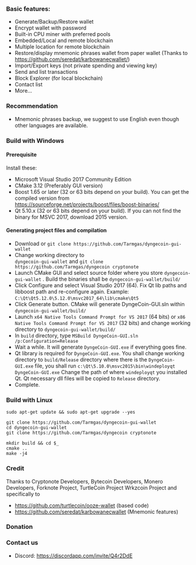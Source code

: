 ### Basic features:
* Generate/Backup/Restore wallet
* Encrypt wallet with password
* Built-in CPU miner with preferred pools
* Embedded/Local and remote blockchain
* Multiple location for remote blockchain
* Restore/display mnemonic phrases wallet from paper wallet (Thanks to https://github.com/seredat/karbowanecwallet/)
* Import/Export keys (not private spending and viewing key)
* Send and list transactions
* Block Explorer (for local blockchain)
* Contact list
* More...

### Recommendation
* Mnemonic phrases backup, we suggest to use English even though other languages are available.

### Build with Windows
#### Prerequisite
Install these:
* Microsoft Visual Studio 2017 Community Edition
* CMake 3.12 (Preferably GUI version)
* Boost 1.65  or later (32 or 63 bits depend on your build). You can get the compiled version from https://sourceforge.net/projects/boost/files/boost-binaries/
* Qt 5.10.x (32 or 63 bits depend on your build). If you can not find the binary for MSVC 2017, download 2015 version.
#### Generating project files and compilation
* Download or 
`git clone https://github.com/Tarmgas/dyngecoin-gui-wallet`
* Change working directory to  
`dyngecoin-gui-wallet`
 and 
`git clone https://github.com/Tarmgas/dyngecoin cryptonote`
* Launch CMake GUI and select source folder where you store 
`dyngecoin-gui-wallet`
. Build the binaries shall be 
`dyngecoin-gui-wallet/build/`
* Click Configure and select Visual Studio 2017 (64). Fix Qt lib paths and libboost path and re-configure again.
Example: `C:\Qt\Qt5.12.0\5.12.0\msvc2017_64\lib\cmake\Qt5`
* Click Generate button. CMake will generate DyngeCoin-GUI.sln within 
`dyngecoin-gui-wallet/build/`
* Launch `x64 Native Tools Command Prompt for VS 2017` (64 bits) or `x86 Native Tools Command Prompt for VS 2017` (32 bits) and change working directory to 
`dyngecoin-gui-wallet/build/`
* In `build` directory, type 
`MSBuild DyngeCoin-GUI.sln /p:Configuration=Release`
* Wait a while. It will generate `DyngeCoin-GUI.exe` if everything goes fine.
* Qt library is required for `DyngeCoin-GUI.exe`. You shall change working directory to `build/Release` directory where there is the `DyngeCoin-GUI.exe` file, you shall run 
`c:\Qt\5.10.0\msvc2015\bin\windeployqt DyngeCoin-GUI.exe`
Change the path of where `windeployqt` you installed Qt. Qt necessary dll files will be copied to `Release` directory.
* Complete.

### Build with Linux

    sudo apt-get update && sudo apt-get upgrade --yes
    
    git clone https://github.com/Tarmgas/dyngecoin-gui-wallet
    cd dyngecoin-gui-wallet
    git clone https://github.com/Tarmgas/dyngecoin cryptonote

    mkdir build && cd $_
    cmake ..
    make -j4


### Credit
Thanks to Cryptonote Developers, Bytecoin Developers, Monero Developers, Forknote Project, TurtleCoin Project Wrkzcoin Project and specifically to
* https://github.com/turtlecoin/ooze-wallet (based code)
* https://github.com/seredat/karbowanecwallet (Mnemonic features)

### Donation
[Doge]: DLu33DDpHzHHzCSVfGoLz77gcVFbWtGyd1

### Contact us
* Discord: https://discordapp.com/invite/Q4r2DdE
